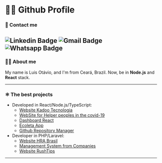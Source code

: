 

<!--
**luisotavio756/luisotavio756** is a ✨ _special_ ✨ repository because its `README.md` (this file) appears on your GitHub profile.

Here are some ideas to get you started:

- 🔭 I’m currently working on ...
- 🌱 I’m currently learning ...
- 👯 I’m looking to collaborate on ...
- 🤔 I’m looking for help with ...
- 💬 Ask me about ...
- 📫 How to reach me: ...
- 😄 Pronouns: ...
- ⚡ Fun fact: ...
-->

# 🕵️‍♀️ Github Profile

### 📲 Contact me
![Linkedin Badge](https://img.shields.io/badge/-LuisOtavio-blue?style=flat-square&logo=Linkedin&logoColor=white&link=https://www.linkedin.com/in/lu%C3%ADs-ot%C3%A1vio-87851517a/) ![Gmail Badge](https://img.shields.io/badge/-luis.otavio2425@gmail.com-c14438?style=flat-square&logo=Gmail&logoColor=white&link=mailto:luis.otavio2425@gmail.com)
![Whatsapp Badge](https://img.shields.io/badge/-Whatsapp-25D366?style=flat-square&logo=Whatsapp&logoColor=white&link=https://api.whatsapp.com/send?phone=+5588997542399)
-
### 👩‍💻 About me
My name is Luis Otávio, and I'm from Ceará, Brazil. Now, be in **Node.js** and **React** stack.

---
### ⚛ The best projects
- Developed in React/Node.js/TypeScript:
	- [Website Kadoo Tecnologia](https://app.kadoo.com.br) 
	- [WebSite for Helper peoples in the covid-19](https://coronainfobr.herokuapp.com)
	- [Dashboard React](https://github.com/luisotavio756/dashboard-reactjs)
	- [Ecoleta App](https://github.com/luisotavio756/ecoleta-mobile-nlw)
	- [Github Repository Manager](https://github.com/luisotavio756/github-repository-manager)
- Developer in PHP/Laravel:
	- [Website HRA Brasil](https://hrabrasil.com.br)
	- [Management System from Companies](https://github.com/luisotavio756/php-management-system)
	- [Website RushTips](https://rushtips.com.br)

---


